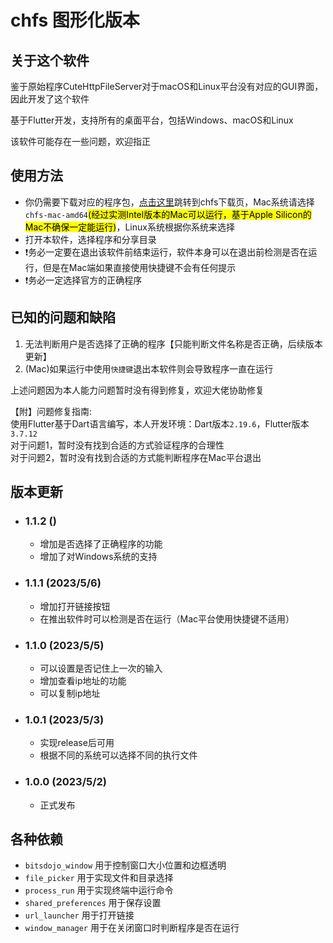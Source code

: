 # chfs 图形化版本

## 关于这个软件

鉴于原始程序CuteHttpFileServer对于macOS和Linux平台没有对应的GUI界面，因此开发了这个软件

基于Flutter开发，支持所有的桌面平台，包括Windows、macOS和Linux

该软件可能存在一些问题，欢迎指正

## 使用方法

- 你仍需要下载对应的程序包，[点击这里](http://iscute.cn/chfs)跳转到chfs下载页，Mac系统请选择`chfs-mac-amd64`<mark>(经过实测Intel版本的Mac可以运行，基于Apple Silicon的Mac不确保一定能运行)</mark>，Linux系统根据你系统来选择
- 打开本软件，选择程序和分享目录
- ❗️务必一定要在退出该软件前结束运行，软件本身可以在退出前检测是否在运行，但是在Mac端如果直接使用快捷键不会有任何提示
- ❗️务必一定选择官方的正确程序

## 已知的问题和缺陷
1. 无法判断用户是否选择了正确的程序【只能判断文件名称是否正确，后续版本更新】
2. (Mac)如果运行中使用`快捷键`退出本软件则会导致程序一直在运行

上述问题因为本人能力问题暂时没有得到修复，欢迎大佬协助修复

【附】问题修复指南:  
使用Flutter基于Dart语言编写，本人开发环境：Dart版本`2.19.6`，Flutter版本`3.7.12`  
对于问题1，暂时没有找到合适的方式验证程序的合理性  
对于问题2，暂时没有找到合适的方式能判断程序在Mac平台退出

## 版本更新

- ### 1.1.2 ()

  - 增加是否选择了正确程序的功能
  - 增加了对Windows系统的支持

- ### 1.1.1 (2023/5/6)

  - 增加打开链接按钮
  - 在推出软件时可以检测是否在运行（Mac平台使用快捷键不适用）

- ### 1.1.0 (2023/5/5)

  - 可以设置是否记住上一次的输入
  - 增加查看ip地址的功能
  - 可以复制ip地址

- ### 1.0.1 (2023/5/3)
  
  - 实现release后可用
  - 根据不同的系统可以选择不同的执行文件
  
- ### 1.0.0 (2023/5/2)
  
  - 正式发布

## 各种依赖

- `bitsdojo_window` 用于控制窗口大小位置和边框透明
- `file_picker` 用于实现文件和目录选择
- `process_run` 用于实现终端中运行命令
- `shared_preferences` 用于保存设置
- `url_launcher` 用于打开链接
- `window_manager` 用于在关闭窗口时判断程序是否在运行